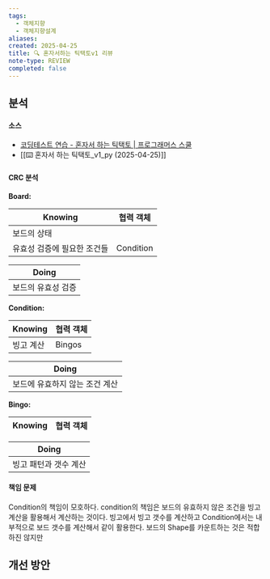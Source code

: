 ```yaml
---
tags:
  - 객체지향
  - 객체지향설계
aliases: 
created: 2025-04-25
title: 🔍 혼자서하는 틱택토v1 리뷰
note-type: REVIEW
completed: false
---
```



## 분석

#### 소스
- [코딩테스트 연습 - 혼자서 하는 틱택토 \| 프로그래머스 스쿨](https://school.programmers.co.kr/learn/courses/30/lessons/160585#)
- [[⌨️ 혼자서 하는 틱택토_v1_py (2025-04-25)]]

#### CRC 분석

**Board:**

| Knowing         | 협력 객체     |
| --------------- | --------- |
| 보드의 상태          |           |
| 유효성 검증에 필요한 조건들 | Condition |

| Doing      |
| ---------- |
| 보드의 유효성 검증 |

**Condition:**

| Knowing | 협력 객체  |
| ------- | ------ |
| 빙고 계산   | Bingos |

| Doing             |
| ----------------- |
| 보드에 유효하지 않는 조건 계산 |

**Bingo:**

| Knowing      | 협력 객체 |
| ------------ | ----- |

| Doing        |
| ------------ |
| 빙고 패턴과 갯수 계산 |

#### 책임 문제

Condition의 책임이 모호하다. condition의 책임은 보드의 유효하지 않은 조건을 빙고 계산을 활용해서 계산하는 것이다. 빙고에서 빙고 갯수를 계산하고 Condition에서는 내부적으로 보드 갯수를 계산해서 같이 활용한다. 보드의 Shape를 카운트하는 것은 적합하진 않지만 

## 개선 방안